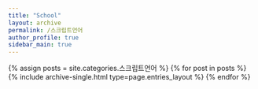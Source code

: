 ```yaml
---
title: "School"
layout: archive
permalink: /스크립트언어
author_profile: true
sidebar_main: true
---
```



{% assign posts = site.categories.스크립트언어 %}
{% for post in posts %} {% include archive-single.html type=page.entries_layout %} {% endfor %}